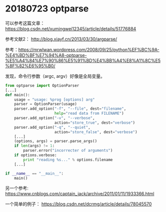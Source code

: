 # 20180723 optparse

可以参考这篇文章： https://blog.csdn.net/xumingwei12345/article/details/51776884

参考文献2： http://blog.xiayf.cn/2013/03/30/argparse/

参考：https://mrwlwan.wordpress.com/2008/09/25/python%EF%BC%9A-%E4%BD%BF%E7%94%A8-optparse-%E5%A4%84%E7%90%86%E5%91%BD%E4%BB%A4%E8%A1%8C%E5%8F%82%E6%95%B0/



发现，命令行参数（argc, argv）好像是全局变量。

```python
from optparse import OptionParser
[...]
def main():
    usage = "usage: %prog [options] arg"
    parser = OptionParser(usage)
    parser.add_option("-f", "--file", dest="filename",
                      help="read data from FILENAME")
    parser.add_option("-v", "--verbose",
                      action="store_true", dest="verbose")
    parser.add_option("-q", "--quiet",
                      action="store_false", dest="verbose")
    [...]
    (options, args) = parser.parse_args()
    if len(args) != 1:
        parser.error("incorrecter of arguments")
    if options.verbose:
        print "reading %s..." % options.filename
    [...]

if __name__ == "__main__":
    main()
```



另一个参考: https://www.cnblogs.com/captain_jack/archive/2011/01/11/1933366.html

一个简单的例子： https://blog.csdn.net/dcrmg/article/details/78045570

